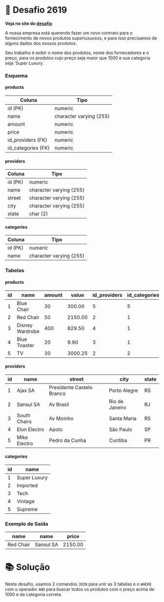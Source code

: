 # 📖 Desafio 2619

**Veja no site do [desafio](https://www.beecrowd.com.br/judge/pt/problems/view/2619)**

A nossa empresa está querendo fazer um novo contrato para o fornecimento de novos produtos superluxuosos, e para isso precisamos de alguns dados dos nossos produtos.

Seu trabalho é exibir o nome dos produtos, nome dos fornecedores e o preço, para os produtos cujo preço seja maior que 1000 e sua categoria seja ‘Super Luxury.

### Esquema

#### **products**

| Coluna             | Tipo                    |
| ------------------ | ----------------------- |
| id (PK)            | numeric                 |
| name               | character varying (255) |
| amount             | numeric                 |
| price              | numeric                 |
| id_providers (FK)  | numeric                 |
| id_categories (FK) | numeric                 |

#### **providers**

| Coluna  | Tipo                    |
| ------- | ----------------------- |
| id (PK) | numeric                 |
| name    | character varying (255) |
| street  | character varying (255) |
| city    | character varying (255) |
| state   | char (2)                |

#### **categories**

| Coluna  | Tipo                    |
| ------- | ----------------------- |
| id (PK) | numeric                 |
| name    | character varying (255) |

### Tabelas

#### **products**

| id  | name            | amount | value   | id_providers | id_categories |
| --- | --------------- | ------ | ------- | ------------ | ------------- |
| 1   | Blue Chair      | 30     | 300.00  | 5            | 5             |
| 2   | Red Chair       | 50     | 2150.00 | 2            | 1             |
| 3   | Disney Wardrobe | 400    | 829.50  | 4            | 1             |
| 4   | Blue Toaster    | 20     | 9.90    | 3            | 1             |
| 5   | TV              | 30     | 3000.25 | 2            | 2             |

#### **providers**

| id  | name         | street                    | city           | state |
| --- | ------------ | ------------------------- | -------------- | ----- |
| 1   | Ajax SA      | Presidente Castelo Branco | Porto Alegre   | RS    |
| 2   | Sansul SA    | Av Brasil                 | Rio de Janeiro | RJ    |
| 3   | South Chairs | Av Moinho                 | Santa Maria    | RS    |
| 4   | Elon Electro | Apolo                     | São Paulo      | SP    |
| 5   | Mike Electro | Pedro da Cunha            | Curitiba       | PR    |

#### **categories**

| id  | name         |
| --- | ------------ |
| 1   | Super Luxury |
| 2   | Imported     |
| 3   | Tech         |
| 4   | Vintage      |
| 5   | Supreme      |

### Exemplo de Saída

| name      | name      | price   |
| --------- | --------- | ------- |
| Red Chair | Sansul SA | 2150.00 |

# 📚 Solução

Neste desafio, usamos 2 comandos `JOIN` para unir as 3 tabelas e o `WHERE` com o operador `AND` para buscar todos os produtos com o preço acima de 1000 e da categoria correta.
